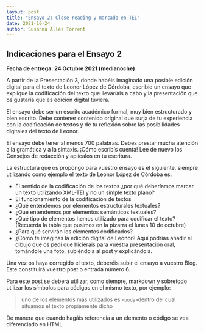 ```yaml
---
layout: post
title: "Ensayo 2: Close reading y marcado en TEI"
date: 2021-10-24
author: Susanna Allés Torrent
---
```


## Indicaciones para el Ensayo 2 

**Fecha de entrega: 24 Octubre 2021 (medianoche)**

A partir de la Presentación 3, donde habéis imaginado una posible edición digital para el texto de Leonor López de Córdoba, escribid un ensayo que explique la codificación del texto que llevaríais a cabo y la presentación que os gustaría que es edición digital tuviera. 

El ensayo debe ser un escrito académico formal, muy bien estructurado y bien escrito. Debe contener contenido original que surja de tu experiencia con la codificación de textos y de tu reflexión sobre las posibilidades digitales del texto de Leonor. 

El ensayo debe tener al menos 700 palabras. Debes prestar mucha atención a la gramática y a la sintaxis. ¡Cómo escribís cuenta! Lee de nuevo los Consejos de redacción y aplícalos en tu escritura. 

La estructura que os propongo para vuestro ensayo es el siguiente, siempre utilizando como ejemplo el texto de Leonor López de Córdoba es: 
 
- El sentido de la codificación de los textos ¿por qué deberíamos marcar un texto utilizando XML-TEI y no un simple texto plano? 
- El funcionamiento de la codificación de textos 
- ¿Qué entendemos por elementos estructurales textuales? 
- ¿Qué entendemos por elementos semánticos textuales? 
- ¿Qué tipo de elementos hemos utilizado para codificar el texto? (Recuerda la tabla que pusimos en la pizarra el lunes 10 de octubre)
- ¿Para qué servirán los elementos codificados?
- ¿Cómo te imaginas la edición digital de Leonor? Aquí podrías añadir el dibujo que os pedí que hicierais para vuestra presentación oral, tomándole una foto, subiéndola al post y explicándola. 

Una vez os haya corregido el texto, deberéis subir el ensayo a vuestro Blog. Este constituirá vuestro post o entrada número 6. 

Para este post se deberá utilizar, como siempre, markdown y sobretodo utilizar los símbolos para códigos en el mismo texto, por ejemplo: 

> uno de los elementos más utilizados es `<body>`dentro del cual situamos el texto propiamente dicho

De manera que cuando hagáis referencia a un elemento o código se vea diferenciado en HTML.
